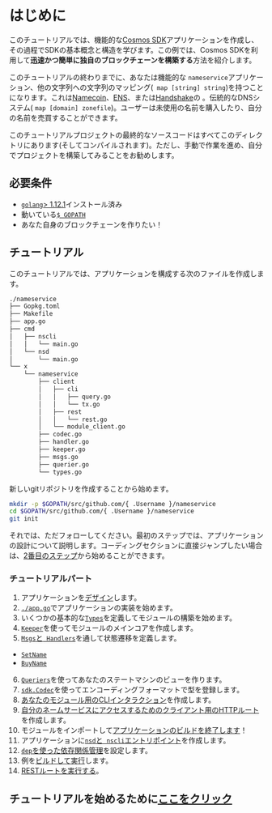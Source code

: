 # はじめに

このチュートリアルでは、機能的な[Cosmos SDK](https://github.com/cosmos/cosmos-sdk/)アプリケーションを作成し、その過程でSDKの基本概念と構造を学びます。この例では、Cosmos SDKを利用して**迅速かつ簡単に独自のブロックチェーンを構築する**方法を紹介します。

このチュートリアルの終わりまでに、あなたは機能的な `nameservice`アプリケーション、他の文字列への文字列のマッピング(` map [string] string`)を持つことになります。これは[Namecoin](https://namecoin.org/)、[ENS](https://ens.domains/)、または[Handshake](https://handshake.org/)の 。伝統的なDNSシステム( `map [domain] zonefile`)。ユーザーは未使用の名前を購入したり、自分の名前を売買することができます。

このチュートリアルプロジェクトの最終的なソースコードはすべてこのディレクトリにあります(そしてコンパイルされます)。ただし、手動で作業を進め、自分でプロジェクトを構築してみることをお勧めします。

## 必要条件

 -  [`golang`> 1.12.1](https://golang.org/doc/install)インストール済み
 - 動いている[`$ GOPATH`](https://github.com/golang/go/wiki/SettingGOPATH)
 - あなた自身のブロックチェーンを作りたい！

## チュートリアル

このチュートリアルでは、アプリケーションを構成する次のファイルを作成します。

```bash
./nameservice
├── Gopkg.toml
├── Makefile
├── app.go
├── cmd
│   ├── nscli
│   │   └── main.go
│   └── nsd
│       └── main.go
└── x
    └── nameservice
        ├── client
        │   ├── cli
        │   │   ├── query.go
        │   │   └── tx.go
        │   ├── rest
        │   │   └── rest.go
        │   └── module_client.go
        ├── codec.go
        ├── handler.go
        ├── keeper.go
        ├── msgs.go
        ├── querier.go
        └── types.go
```
新しいgitリポジトリを作成することから始めます。
```bash
mkdir -p $GOPATH/src/github.com/{ .Username }/nameservice
cd $GOPATH/src/github.com/{ .Username }/nameservice
git init
```

それでは、ただフォローしてください。最初のステップでは、アプリケーションの設計について説明します。コーディングセクションに直接ジャンプしたい場合は、[2番目のステップ](./keeper.md)から始めることができます。

### チュートリアルパート

1. アプリケーションを[デザイン](./app-design.md)します。
2. [`./app.go`](..app_init.md)でアプリケーションの実装を始めます。
3. いくつかの基本的な[`Types`](types.md)を定義してモジュールの構築を始めます。
4. [`Keeper`](./keeper.md)を使ってモジュールのメインコアを作成します。
5. [`Msgs`と` Handlers`](./msgs-handlers.md)を通して状態遷移を定義します。
* [`SetName`](set-name.md)
* [`BuyName`](./buy-name.md)
6. [`Queriers`](./queriers.md)を使ってあなたのステートマシンのビューを作ります。
7. [`sdk.Codec`](./codec.md)を使ってエンコーディングフォーマットで型を登録します。
8. [あなたのモジュール用のCLIインタラクション](./cli.md)を作成します。
9. [自分のネームサービスにアクセスするためのクライアント用のHTTPルート](rest.md)を作成します。
10. モジュールをインポートして[アプリケーションのビルドを終了します](./app-complete.md)！
11. アプリケーションに[`nsd`と` nscli`エントリポイント](./entrypoint.md)を作成します。
12. [`dep`を使った依存関係管理](./dep.md)を設定します。
13. 例を[ビルドして実行](./build-run.md)します。
14. [RESTルートを実行する](run-rest.md)。

## チュートリアルを始めるために[ここをクリック](./app-design.md)